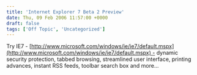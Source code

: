 ```yaml
---
title: 'Internet Explorer 7 Beta 2 Preview'
date: Thu, 09 Feb 2006 11:57:00 +0000
draft: false
tags: ['Off Topic', 'Uncategorized']
---
```


Try IE7 - [http://www.microsoft.com/windows/ie/ie7/default.mspx](http://www.microsoft.com/windows/ie/ie7/default.mspx) - dynamic security protection, tabbed browsing, streamlined user interface, printing advances, instant RSS feeds, toolbar search box and more...